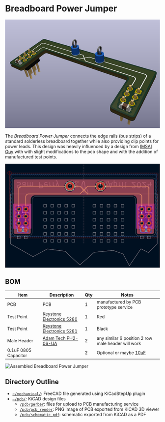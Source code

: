 # Breadboard Power Jumper
![Breadboard Power Jumper](pcb/pcb_render/breadboard_pwr_jumper.png)

The *Breadboard Power Jumper* connects the edge rails (bus strips) of a standard solderless breadboard together while also providing clip points for power leads. This design was heavily influenced by a design from [IMSAI Guy](https://www.youtube.com/watch?v=gdtfjXa2s7k&t) with with slight modifications to the pcb shape and with the addition of manufactured test points.

![PCB Layout](docs/breadboard_power_jumper_pcb_layout.png)

## BOM
| Item | Description | Qty | Notes |
| ---- | ----------- | --- | ----- |
| PCB  | PCB | 1 | manufactured by PCB prototype service |
| Test Point | [Keystone Electronics 5280](https://www.digikey.com/en/products/detail/keystone-electronics/5280/12751667) | 1 | Red |
| Test Point | [Keystone Electronics 5281](https://www.digikey.com/en/products/detail/keystone-electronics/5281/12751648) | 1 | Black |
| Male Header | [Adam Tech PH2-06-UA](https://www.digikey.com/en/products/detail/adam-tech/PH2-06-UA/9830396) | 2 | any similar 6 position 2 row male header will work|
| 0.1uF 0805 Capacitor | | 2 | Optional or maybe [10uF](https://blog.poly.nomial.co.uk/2025-01-25-proper-decoupling-practices-and-why-you-should-leave-100nf-behind.html) |

![Assembled Breadboard Power Jumper](docs/breadboard_power_jumper.jpg)

## Directory Outline
- [`~/mechanical/`](mechanical): FreeCAD file generated using KiCadStepUp plugin
- [`~/pcb/`](pcb): KiCAD design files
    - [`/pcb/gerber`](pcb/gerber/): files for upload to PCB manufacturing service
    - [`/pcb/pcb_render`](pcb/pcb_render/): PNG image of PCB exported from KiCAD 3D viewer
    - [`/pcb/schematic_pdf`](pcb/schematic_pdf/): schematic exported from KiCAD as a PDF